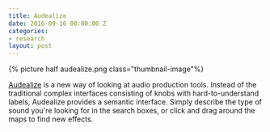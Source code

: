 ```yaml
---
title: Audealize
date: 2016-09-16 00:00:00 Z
categories:
- research
layout: post
---
```


{% picture half audealize.png class="thumbnail-image"%}

[Audealize](http://audealize.appspot.com) is a new way of looking at audio production tools. Instead of the traditional complex interfaces consisting of knobs with hard-to-understand labels, Audealize provides a semantic interface. Simply describe the type of sound you're looking for in the search boxes, or click and drag around the maps to find new effects.
